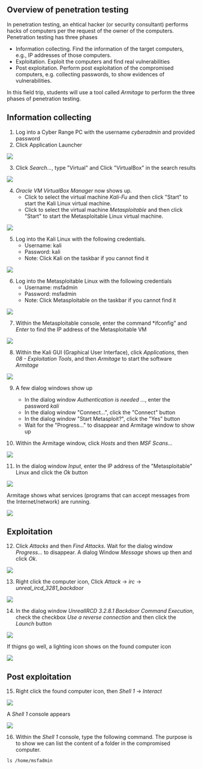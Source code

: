 ## Overview of penetration testing

In penetration testing, an ehtical hacker (or security consultant) performs hacks of computers per the request of the owner of the computers. Penetration testing has three phases
- Information collecting. Find the information of the target computers, e.g., IP addresses of those computers.
- Exploitation. Exploit the computers and find real vulnerabilities
- Post exploitation. Perform post exploitation of the compromised computers, e.g. collecting passwords, to show evidences of vulnerabilities.

In this field trip, students will use a tool called *Armitage* to perform the three phases of penetration testing.

## Information collecting

1. Log into a Cyber Range PC with the username *cyberadmin* and provided password
2. Click Application Launcher 

<img src="imgs/KubuntuScreen.PNG">

3. Click *Search...*, type "Virtual" and Click "VirtualBox" in the search results

<img src="imgs/KubuntuSearch.PNG">

4. *Oracle VM VirtualBox Manager* now shows up. 
   - Click to select the virtual machine *Kali-Fu* and then click "Start" to start the Kali Linux virtual machine.
   - Click to select the virtual machine *Metasploitable* and then click "Start" to start the Metasploitable Linux virtual machine.

<img src="imgs/KubuntuVirtualBox.PNG">

5. Log into the Kali Linux with the following credentials. 
   - Username: kali
   - Password: kali
   - Note: Click Kali on the taskbar if you cannot find it

<img src="imgs/KubuntuKali.PNG">

6. Log into the Metasploitable Linux with the following credentials
   - Username: msfadmin
   - Password: msfadmin
   - Note: Click Metasploitable on the taskbar if you cannot find it

<img src="imgs/KubuntuMetasploitable.PNG">

7. Within the Metasploitable console, enter the command *ifconfig" and *Enter* to find the IP address of the Metasploitable VM

<img src="imgs/KubuntuMetasploitable-ifconfig.PNG">

8. Within the Kali GUI (Graphical User Interface), click *Applications*, then *08 - Exploitation Tools*, and then *Armitage* to start the software *Armitage*

<img src="imgs/KubuntuKali-StartArmitage.PNG">

9. A few dialog windows show up
   - In the dialog window *Authentication is needed ...*, enter the password *kali*
   - In the dialog window "Connect...", click the "Connect" button
   - In the dialog window "Start Metasploit?", click the "Yes" button
   - Wait for the "Progress..." to disappear and Armitage window to show up

10. Within the Armitage window, click *Hosts* and then *MSF Scans...*

<img src="imgs/KubuntuKali-ArmitageWindow.PNG">

11. In the dialog window *Input*, enter the IP address of the "Metasploitable" Linux and click the *Ok* button

<img src="imgs/KubuntuKali-ArmitageInput.PNG">

Armitage shows what services (programs that can accept messages from the Internet/network) are running.

<img src="imgs/KubuntuKali-ArmitageFoundServices.PNG">

## Exploitation

12. Click *Attacks* and then *Find Attacks*. Wait for the dialog window *Progress...* to disappear. A dialog Window *Message* shows up then and click *Ok*.

<img src="imgs/KubuntuKali-ArmitageFindAttacks.PNG">

13. Right click the computer icon, Click *Attack* -> *irc* -> *unreal_ircd_3281_backdoor*

<img src="imgs/KubuntuKali-ArmitageIRC.PNG">

14. In the dialog window *UnrealIRCD 3.2.8.1 Backdoor Command Execution*, check the checkbox *Use a reverse connection* and then click the *Launch* button

<img src="imgs/KubuntuKali-Armitage-IRCConfig.PNG">

If thigns go well, a lighting icon shows on the found computer icon

<img src="imgs/KubuntuKali-Armitage-IRCResult.PNG">

## Post exploitation

15. Right click the found computer icon, then *Shell 1* -> *Interact*

<img src="imgs/KubuntuKali-Armitage-IRC-Shell.PNG"> 

A *Shell 1* console appears

<img src="imgs/KubuntuKali-Armitage-IRC-Shell1-Console.PNG"> 

16. Within the *Shell 1* console, type the following command. The purpose is to show we can list the content of a folder in the compromised computer.
```
ls /home/msfadmin

